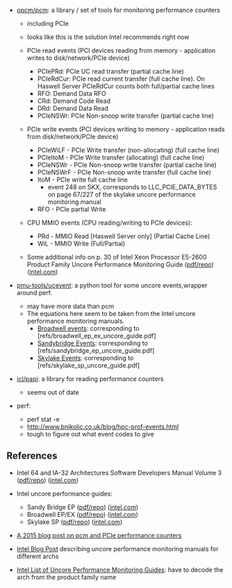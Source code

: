 * [opcm/pcm](https://github.com/opcm/pcm): a library / set of tools for monitoring performance counters
  * including PCIe
  * looks like this is the solution Intel recommends right now
  
  * PCIe read events (PCI devices reading from memory - application writes to disk/network/PCIe device)
    * PCIePRd: PCIe UC read transfer (partial cache line)
    * PCIeRdCur: PCIe read current transfer (full cache line). On Haswell Server PCIeRdCur counts both full/partial cache lines
    * RFO:      Demand Data RFO
    * CRd:      Demand Code Read
    * DRd:      Demand Data Read
    * PCIeNSWr: PCIe Non-snoop write transfer (partial cache line)
  * PCIe write events (PCI devices writing to memory - application reads from disk/network/PCIe device)
    * PCIeWiLF  - PCIe Write transfer (non-allocating) (full cache line)
    * PCIeItoM  - PCIe Write transfer (allocating) (full cache line)
    * PCIeNSWr  - PCIe Non-snoop write transfer (partial cache line)
    * PCIeNSWrF - PCIe Non-snoop write transfer (full cache line)
    * ItoM      - PCIe write full cache line
      * event 248 on SKX, corresponds to LLC_PCIE_DATA_BYTES on page 67/227 of the skylake uncore performance monitoring manual
    * RFO       - PCIe partial Write
  * CPU MMIO events (CPU reading/writing to PCIe devices):
    * PRd       - MMIO Read [Haswell Server only] (Partial Cache Line)
    * WiL       - MMIO Write (Full/Partial)
  * Some additional info on p. 30 of Intel Xeon Processor E5-2600 Product Family Uncore Performance Monitoring Guide   ([pdf/repo](refs/sandybridge_ep_uncore_guide.pdf))  ([intel.com](https://www.intel.com/content/dam/www/public/us/en/documents/design-guides/xeon-e5-2600-uncore-guide.pdf))


* [pmu-tools/ucevent](https://github.com/andikleen/pmu-tools/tree/master/ucevent): a python tool for some uncore events,wrapper around perf.
  * may have more data than pcm
  * The equations here seem to be taken from the Intel uncore performance monitoring manuals.
    * [Broadwell events](https://github.com/andikleen/pmu-tools/blob/master/ucevent/bdxde_uc.py): corresponding to [refs/broadwell_ep_ex_uncore_guide.pdf]
    * [Sandybridge Events](https://github.com/andikleen/pmu-tools/blob/master/ucevent/jkt_uc.py): corresponding to [refs/sandybridge_ep_uncore_guide.pdf]
    * [Skylake Events](https://github.com/andikleen/pmu-tools/blob/master/ucevent/skx_uc.py): corresponding to [refs/skylake_sp_uncore_guide.pdf]

  
* [icl/papi](https://bitbucket.org/icl/papi/src/master/): a library for reading performance counters
  * seems out of date

* perf:
  * perf stat -e 
  * http://www.bnikolic.co.uk/blog/hpc-prof-events.html
  * tough to figure out what event codes to give
  
  

## References

* Intel 64 and IA-32 Architectures Software Developers Manual Volume 3 ([pdf/repo](refs/intel_sdm3.pdf)) ([intel.com](https://www.intel.com/content/www/us/en/architecture-and-technology/64-ia-32-architectures-software-developer-system-programming-manual-325384.html))

* Intel uncore performance guides:
  * Sandy Bridge EP ([pdf/repo](refs/sandybridge_ep_uncore_guide.pdf))  ([intel.com](http://www.intel.com/content/dam/www/public/us/en/documents/design-guides/xeon-e5-2600-uncore-guide.pdf))
  * Broadwell EP/EX ([pdf/repo](refs/broadwell_ep_ex_uncore_guide.pdf))  ([intel.com](http://www.intel.com/content/www/us/en/processors/xeon/xeon-e5-e7-v4-uncore-performance-monitoring.html)) 
  * Skylake SP ([pdf/repo](refs/skylake_sp_uncore_guide.pdf))  ([intel.com](https://www.intel.com/content/www/us/en/processors/xeon/scalable/xeon-scalable-uncore-performance-monitoring-manual.html))


* [A 2015 blog post on pcm and PCIe performance counters](https://jdinkla.github.io/software-development/2015/04/24/measuring-traffic-on-the-pci-express-bus-pcie.html)

* [Intel Blog Post](https://software.intel.com/en-us/blogs/2014/07/11/documentation-for-uncore-performance-monitoring-units) describing uncore performance monitoring manuals for different archs

* [Intel List of Uncore Performance Monitoring Guides](https://software.intel.com/en-us/articles/intel-sdm#uncore): have to decode the arch from the product family name
